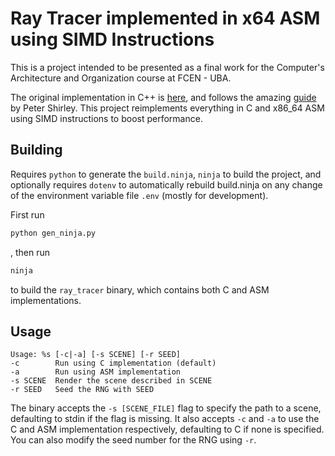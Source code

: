 # Ray Tracer implemented in x64 ASM using SIMD Instructions

This is a project intended to be presented as a final work for the Computer's
Architecture and Organization course at FCEN - UBA.

The original implementation in C++ is
[here](https://github.com/jonathannerat/ray-tracing-iow-cpp), and follows the
amazing [guide](https://raytracing.github.io) by Peter Shirley. This project
reimplements everything in C and x86_64 ASM using SIMD instructions to boost
performance.

## Building

Requires `python` to generate the `build.ninja`, `ninja` to build the project,
and optionally requires `dotenv` to automatically rebuild build.ninja on any
change of the environment variable file `.env` (mostly for development).

First run

```sh
python gen_ninja.py
```

, then run

```sh
ninja
```

to build the `ray_tracer` binary, which contains both C and ASM implementations.

## Usage

```
Usage: %s [-c|-a] [-s SCENE] [-r SEED]
-c        Run using C implementation (default)
-a        Run using ASM implementation
-s SCENE  Render the scene described in SCENE
-r SEED   Seed the RNG with SEED
```

The binary accepts the `-s [SCENE_FILE]` flag to specify the path to a scene,
defaulting to stdin if the flag is missing. It also accepts `-c` and `-a` to use
the C and ASM implementation respectively, defaulting to C if none is specified.
You can also modify the seed number for the RNG using `-r`.

